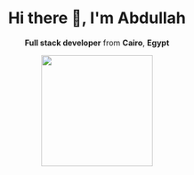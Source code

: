 <h1 align="center">Hi there 👋, I'm Abdullah</h1>
<p align="center"><b>Full stack developer</b> from <b>Cairo</b>, <b>Egypt</b></p>

<p align="center">
  <img src="https://user-images.githubusercontent.com/45853393/229385603-f76e81d6-378c-4033-8e46-1073027df053.gif" height="200"/>
</p>
